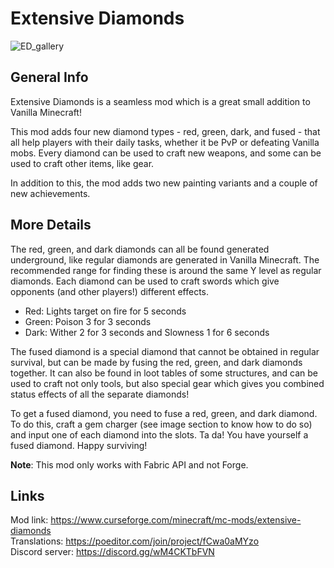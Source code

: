 # Extensive Diamonds

![ED_gallery](https://user-images.githubusercontent.com/94301223/204176511-7d787218-d988-448d-b571-738e3f27ad97.png)

## General Info

Extensive Diamonds is a seamless mod which is a great small addition to Vanilla Minecraft!

This mod adds four new diamond types - red, green, dark, and fused - that all help players with their daily tasks, whether it be PvP or defeating Vanilla mobs. Every diamond can be used to craft new weapons, and some can be used to craft other items, like gear.

In addition to this, the mod adds two new painting variants and a couple of new achievements.

## More Details 

The red, green, and dark diamonds can all be found generated underground, like regular diamonds are generated in Vanilla Minecraft. The recommended range for finding these is around the same Y level as regular diamonds. Each diamond can be used to craft swords which give opponents (and other players!) different effects.

- Red: Lights target on fire for 5 seconds
- Green: Poison 3 for 3 seconds
- Dark: Wither 2 for 3 seconds and Slowness 1 for 6 seconds

The fused diamond is a special diamond that cannot be obtained in regular survival, but can be made by fusing the red, green, and dark diamonds together. It can also be found in loot tables of some structures, and can be used to craft not only tools, but also special gear which gives you combined status effects of all the separate diamonds!

To get a fused diamond, you need to fuse a red, green, and dark diamond. To do this, craft a gem charger (see image section to know how to do so) and input one of each diamond into the slots. Ta da! You have yourself a fused diamond. Happy surviving!

**Note**: This mod only works with Fabric API and not Forge.

## Links

Mod link: https://www.curseforge.com/minecraft/mc-mods/extensive-diamonds <br>
Translations: https://poeditor.com/join/project/fCwa0aMYzo <br>
Discord server: https://discord.gg/wM4CKTbFVN
